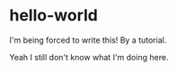 # hello-world
I'm being forced to write this! By a tutorial. 

Yeah I still don't know what I'm doing here.
